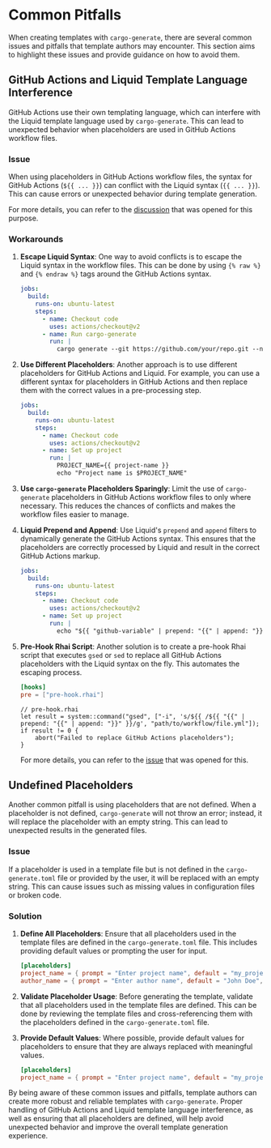 # Common Pitfalls

When creating templates with `cargo-generate`, there are several common issues and pitfalls that template authors may encounter. This section aims to highlight these issues and provide guidance on how to avoid them.

## GitHub Actions and Liquid Template Language Interference

GitHub Actions use their own templating language, which can interfere with the Liquid template language used by `cargo-generate`. This can lead to unexpected behavior when placeholders are used in GitHub Actions workflow files.

### Issue

When using placeholders in GitHub Actions workflow files, the syntax for GitHub Actions (`${{ ... }}`) can conflict with the Liquid syntax (`{{ ... }}`). This can cause errors or unexpected behavior during template generation.

For more details, you can refer to the [discussion](https://github.com/cargo-generate/cargo-generate/discussions/843) that was opened for this purpose.

### Workarounds

1. **Escape Liquid Syntax**: One way to avoid conflicts is to escape the Liquid syntax in the workflow files. This can be done by using `{% raw %}` and `{% endraw %}` tags around the GitHub Actions syntax.

    ```yaml
    jobs:
      build:
        runs-on: ubuntu-latest
        steps:
          - name: Checkout code
            uses: actions/checkout@v2
          - name: Run cargo-generate
            run: |
              cargo generate --git https://github.com/your/repo.git --name ${{ '{% raw %}' }}{{ project-name }}{% endraw %}
    ```

2. **Use Different Placeholders**: Another approach is to use different placeholders for GitHub Actions and Liquid. For example, you can use a different syntax for placeholders in GitHub Actions and then replace them with the correct values in a pre-processing step.

    ```yaml
    jobs:
      build:
        runs-on: ubuntu-latest
        steps:
          - name: Checkout code
            uses: actions/checkout@v2
          - name: Set up project
            run: |
              PROJECT_NAME={{ project-name }}
              echo "Project name is $PROJECT_NAME"
    ```

3. **Use `cargo-generate` Placeholders Sparingly**: Limit the use of `cargo-generate` placeholders in GitHub Actions workflow files to only where necessary. This reduces the chances of conflicts and makes the workflow files easier to manage.

4. **Liquid Prepend and Append**: Use Liquid's `prepend` and `append` filters to dynamically generate the GitHub Actions syntax. This ensures that the placeholders are correctly processed by Liquid and result in the correct GitHub Actions markup.

    ```yaml
    jobs:
      build:
        runs-on: ubuntu-latest
        steps:
          - name: Checkout code
            uses: actions/checkout@v2
          - name: Set up project
            run: |
              echo "${{ "github-variable" | prepend: "{{" | append: "}}" }}"
    ```

5. **Pre-Hook Rhai Script**: Another solution is to create a pre-hook Rhai script that executes `gsed` or `sed` to replace all GitHub Actions placeholders with the Liquid syntax on the fly. This automates the escaping process.

    ```toml
    [hooks]
    pre = ["pre-hook.rhai"]
    ```

    ```rhai
    // pre-hook.rhai
    let result = system::command("gsed", ["-i", 's/${{ /${{ "{{" | prepend: "{{" | append: "}}" }}/g', "path/to/workflow/file.yml"]);
    if result != 0 {
        abort("Failed to replace GitHub Actions placeholders");
    }
    ```

    For more details, you can refer to the [issue](https://github.com/cargo-generate/cargo-generate/issues/1387#issuecomment-2691737440) that was opened for this.

## Undefined Placeholders

Another common pitfall is using placeholders that are not defined. When a placeholder is not defined, `cargo-generate` will not throw an error; instead, it will replace the placeholder with an empty string. This can lead to unexpected results in the generated files.

### Issue

If a placeholder is used in a template file but is not defined in the `cargo-generate.toml` file or provided by the user, it will be replaced with an empty string. This can cause issues such as missing values in configuration files or broken code.

### Solution

1. **Define All Placeholders**: Ensure that all placeholders used in the template files are defined in the `cargo-generate.toml` file. This includes providing default values or prompting the user for input.

    ```toml
    [placeholders]
    project_name = { prompt = "Enter project name", default = "my_project", type = "string" }
    author_name = { prompt = "Enter author name", default = "John Doe", type = "string" }
    ```

2. **Validate Placeholder Usage**: Before generating the template, validate that all placeholders used in the template files are defined. This can be done by reviewing the template files and cross-referencing them with the placeholders defined in the `cargo-generate.toml` file.

3. **Provide Default Values**: Where possible, provide default values for placeholders to ensure that they are always replaced with meaningful values.

    ```toml
    [placeholders]
    project_name = { prompt = "Enter project name", default = "my_project", type = "string" }
    ```

By being aware of these common issues and pitfalls, template authors can create more robust and reliable templates with `cargo-generate`. Proper handling of GitHub Actions and Liquid template language interference, as well as ensuring that all placeholders are defined, will help avoid unexpected behavior and improve the overall template generation experience.
